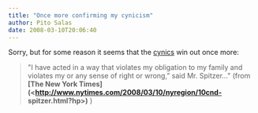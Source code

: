 ```yaml
---
title: "Once more confirming my cynicism"
author: Pito Salas
date: 2008-03-10T20:06:40
---
```




Sorry, but for some reason it seems that the
[cynics](<http://en.wikipedia.org/wiki/Cynicism>) win out once more:

> "I have acted in a way that violates my obligation to my family and  
> violates my or any sense of right or wrong,” said Mr. Spitzer…" (from **[The
> New York Times](<http://www.nytimes.com/2008/03/10/nyregion/10cnd-
> spitzer.html?hp>)** )


